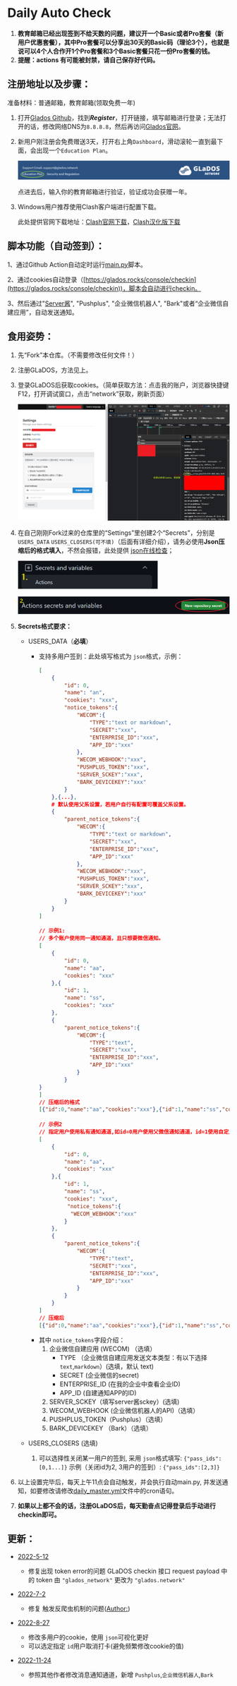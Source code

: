 # Daily Auto Check

1. **教育邮箱已经出现签到不给天数的问题，建议开一个Basic或者Pro套餐（新用户优惠套餐），其中Pro套餐可以分享出30天的Basic码（理论3个），也就是说可以4个人合作开1个Pro套餐和3个Basic套餐只花一份Pro套餐的钱。**
2. **提醒：actions 有可能被封禁，请自己保存好代码。**

## 注册地址以及步骤：

准备材料：普通邮箱，教育邮箱(领取免费一年)

1. 打开[Glados Github](https://github.com/glados-network/GLaDOS)，找到***Register***，打开链接，填写邮箱进行登录；无法打开的话，修改网络DNS为`8.8.8.8`，然后再访问[Glados官网](https://glados.rocks/)。

2. 新用户刚注册会免费赠送3天，打开右上角`Dashboard`，滑动滚轮一直到最下面，会出现一个`Education Plan`。

   ![image-20230217122409349](resource/README/image-20230217122409349.png)

   点进去后，输入你的教育邮箱进行验证，验证成功会获赠一年。

3. Windows用户推荐使用Clash客户端进行配置下载。

   此处提供官网下载地址：[Clash官网下载](https://github.com/Fndroid/clash_for_windows_pkg)，[Clash汉化版下载](https://github.com/ender-zhao/Clash-for-Windows_Chinese)

## 脚本功能（自动签到）：

1、通过Github Action自动定时运行[main.py](./codes/main.py)脚本。

2、通过cookies自动登录（[https://glados.rocks/console/checkin](https://glados.rocks/console/checkin))，脚本会自动进行checkin。

3、然后通过"[Server酱](https://sct.ftqq.com/)", "Pushplus", "企业微信机器人", "Bark"或者“企业微信自建应用”，自动发送通知。

## 食用姿势：

1. 先“Fork”本仓库。（不需要修改任何文件！）

2. 注册GLaDOS，方法见上。

3. 登录GLaDOS后获取cookies。（简单获取方法：点击我的账户，浏览器快捷键F12，打开调试窗口，点击“network”获取，刷新页面）

   ![image-20230217123549516](resource/README/image-20230217123549516.png)

4. 在自己刚刚Fork过来的仓库里的“Settings”里创建2个“Secrets”，分别是`USERS_DATA` `USERS_CLOSERS(可不填)`（后面有详细介绍），请务必使用**Json压缩后的格式填入**，不然会报错，此处提供 [json在线检查](https://www.sojson.com/)；

   ![image-20230217124008233](resource/README/image-20230217124008233.png)

   ![image-20230217124047032](resource/README/image-20230217124047032.png)

   

5. **Secrets格式要求：**

   - USERS_DATA（**必填**）

     - 支持多用户签到：此处填写格式为 `json`格式，示例：
       ````json
       [
           {
               "id": 0,
               "name": "an",
               "cookies": "xxx",
               "notice_tokens":{
                   "WECOM":{
                       "TYPE":"text or markdown",
                       "SECRET":"xxx",
                       "ENTERPRISE_ID":"xxx",
                       "APP_ID":"xxx"
                   },
                   "WECOM_WEBHOOK":"xxx",
                   "PUSHPLUS_TOKEN":"xxx",
                   "SERVER_SCKEY":"xxx",
                   "BARK_DEVICEKEY":"xxx"
               }
           },{...},
           # 默认使用父系设置，若用户自行有配置可覆盖父系设置。
           {
               "parent_notice_tokens":{
                   "WECOM":{
                       "TYPE":"text or markdown",
                       "SECRET":"xxx",
                       "ENTERPRISE_ID":"xxx",
                       "APP_ID":"xxx"
                   },
                   "WECOM_WEBHOOK":"xxx",
                   "PUSHPLUS_TOKEN":"xxx",
                   "SERVER_SCKEY":"xxx",
                   "BARK_DEVICEKEY":"xxx"
               }
           }
       ]

       // 示例1:
       // 多个账户使用同一通知通道，且只想要微信通知。
       [
           {
               "id": 0,
               "name": "aa",
               "cookies": "xxx"
           },{
               "id": 1,
               "name": "ss",
               "cookies": "xxx"
           },
           {
               "parent_notice_tokens":{
                   "WECOM":{
                       "TYPE":"text",
                       "SECRET":"xxx",
                       "ENTERPRISE_ID":"xxx",
                       "APP_ID":"xxx"
                   }
               }
       }
       ]
       // 压缩后的格式
       [{"id":0,"name":"aa","cookies":"xxx"},{"id":1,"name":"ss","cookies":"xxx"},{"parent_notice_tokens":{"WECOM":{"TYPE":"text","SECRET":"xxx","ENTERPRISE_ID":"xxx","APP_ID":"xxx"}}}]
       
       // 示例2
       // 指定用户使用私有通知通道,如id=0用户使用父微信通知通道，id=1使用自定义私有微信机器人通道。
       [
           {
               "id": 0,
               "name": "aa",
               "cookies": "xxx"
           },{
               "id": 1,
               "name": "ss",
               "cookies": "xxx",
             	"notice_tokens":{
                 "WECOM_WEBHOOK":"xxx"
               }
           },
           {
               "parent_notice_tokens":{
                   "WECOM":{
                       "TYPE":"text",
                       "SECRET":"xxx",
                       "ENTERPRISE_ID":"xxx",
                       "APP_ID":"xxx"
                   }
               }
           }
       ]
       // 压缩后
       [{"id":0,"name":"aa","cookies":"xxx"},{"id":1,"name":"ss","cookies":"xxx","notice_tokens":{"WECOM_WEBHOOK":"xxx"}},{"parent_notice_tokens":{"WECOM":{"TYPE":"text","SECRET":"xxx","ENTERPRISE_ID":"xxx","APP_ID":"xxx"}}}]
       ````
     - 其中 `notice_tokens`字段介绍：
       1. 企业微信自建应用 (WECOM) （选填）
          - TYPE （企业微信自建应用发送文本类型：有以下选择 `text`,`markdown`）(选填，默认 text)
          - SECRET (企业微信的secret)
          - ENTERPRISE_ID (在我的企业中查看企业ID)
          - APP_ID (自建通知APP的ID)
       2. SERVER_SCKEY（填写server酱sckey）(选填)
       3. WECOM_WEBHOOK (企业微信机器人的API)（选填）
       4. PUSHPLUS_TOKEN（Pushplus）（选填）
       5. BARK_DEVICEKEY （Bark）（选填）
     
   - USERS_CLOSERS (选填)

     1. 可以选择性关闭某一用户的签到, 采用 `json`格式填写:
        `{"pass_ids":[0,1...]}`
        示例（关闭id为2, 3用户的签到）:
        `{"pass_ids":[2,3]}`

6. 以上设置完毕后，每天上午11点会自动触发，并会执行自动main.py, 并发送通知，如要修改请修改[daily_master.yml](.github/workflows/daily_master.yml)文件中的cron语句。

7. **如果以上都不会的话，注册GLaDOS后，每天勤奋点记得登录后手动进行checkin即可。**

## 更新：

- [2022-5-12](./README.md)

  - 修复出现 token error的问题
    GLaDOS checkin 接口 request payload 中的 token 由 `"glados_network"` 更改为 `"glados.network"`
- [2022-7-2](./README.md)

  - 修复 触发反爬虫机制的问题([Author:](https://github.com/tyIceStream/GLaDOS_Checkin))
- [2022-8-27]()

  - 修改多用户的cookie，使用 `json`可视化更好
  - 可以选定指定 `id`用户取消打卡(避免频繁修改cookie的值)
- [2022-11-24]()

  - 参照其他作者修改消息通知通道，新增 `Pushplus`,``企业微信机器人``,`Bark`
